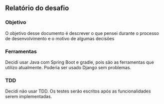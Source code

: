 ## Relatório do desafio

### Objetivo

O objetivo desse documento é descrever o que pensei durante o processo de desenvolvimento e o motivo de algumas decisões


### Ferramentas

Decidi usar Java com Spring Boot e gradle, pois são as ferramentas que utilizo atualmente. Poderia ser usado Django sem problemas.

### TDD

Decidi não usar TDD. Os testes serão escritos após as funcionalidades serem implementadas.